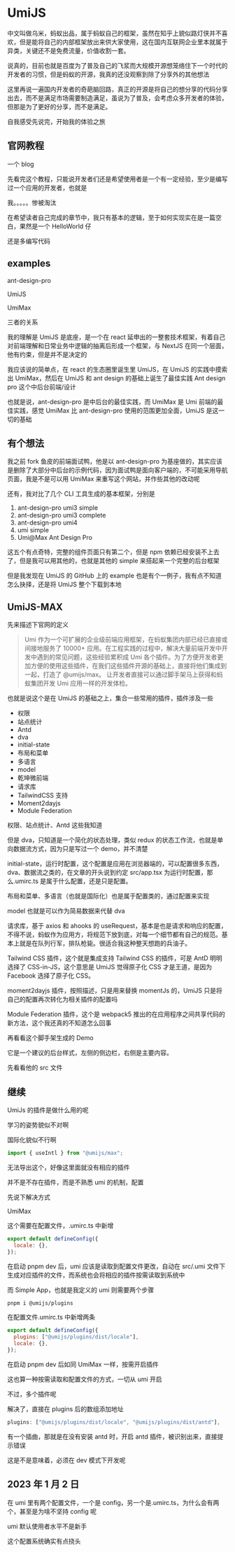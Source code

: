 # UmiJS

中文叫做乌米，蚂蚁出品，属于蚂蚁自己的框架，虽然在知乎上貌似路灯侠并不喜欢，但是能将自己的内部框架放出来供大家使用，这在国内互联网企业里本就属于异类，关键还不是免费流量，价值收割一套。

说真的，目前也就是百度为了普及自己的飞浆而大规模开源想笼络住下一个时代的开发者的习惯，但是蚂蚁的开源，我真的还没观察到除了分享外的其他想法

这里再说一遍国内开发者的奇葩脑回路，真正的开源是将自己的想分享的代码分享出去，而不是满足市场需要制造满足，虽说为了普及，会考虑众多开发者的体验，但那是为了更好的分享，而不是满足。

自我感受先说完，开始我的体验之旅

## 官网教程

一个 blog

先看完这个教程，只能说开发者们还是希望使用者是一个有一定经验，至少是编写过一个应用的开发者，也就是

我。。。。。惨被淘汰

在希望读者自己完成的章节中，我只有基本的逻辑，至于如何实现实在是一篇空白，果然是一个 HelloWorld 仔

还是多编写代码

## examples

ant-design-pro

UmiJS

UmiMax

三者的关系

我的理解是 UmiJS 是底座，是一个在 react 延申出的一整套技术框架，有着自己对前端理解和日常业务中逻辑的抽离后形成一个框架，与 NextJS 在同一个层面，他有约束，但是并不是决定的

我应该说的简单点，在 react 的生态圈里诞生里 UmiJS，在 UmiJS 的实践中摸索出 UmiMax，然后在 UmiJS 和 ant design 的基础上诞生了最佳实践 Ant design pro 这个中后台前端/设计

也就是说，ant-design-pro 是中后台的最佳实践，而 UmiMax 是 Umi 前端的最佳实践，感觉 UmiMax 比 ant-design-pro 使用的范围更加全面，UmiJS 是这一切的基础

## 有个想法

我之前 fork 鱼皮的前端面试鸭，他是以 ant-design-pro 为基座做的，其实应该是删除了大部分中后台的示例代码，因为面试鸭是面向客户端的，不可能采用导航页面，我是不是可以用 UmiMax 来重写这个网站，并作些其他的改动呢

还有，我对比了几个 CLI 工具生成的基本框架，分别是

1. ant-design-pro umi3 simple
2. ant-design-pro umi3 complete
3. ant-design-pro umi4
4. umi simple
5. Umi@Max Ant Design Pro

这五个有点奇特，完整的组件页面只有第二个，但是 npm 依赖已经安装不上去了，但是我可以用其他的，也就是其他的 simple 来搭起来一个完整的后台框架

但是我发现在 UmiJS 的 GitHub 上的 example 也是有个一例子，我有点不知道怎么抉择，还是将 UmiJS 整个下载到本地

## UmiJS-MAX

先来描述下官网的定义

> Umi 作为一个可扩展的企业级前端应用框架，在蚂蚁集团内部已经已直接或间接地服务了 10000+ 应用。在工程实践的过程中，解决大量前端开发中开发中遇到的常见问题，这些经验累积成 Umi 各个插件。为了方便开发者更加方便的使用这些插件，在我们这些插件开源的基础上，直接将他们集成到一起，打造了 @umijs/max。 让开发者直接可以通过脚手架马上获得和蚂蚁集团开发 Umi 应用一样的开发体检。

也就是说这个是在 UmiJS 的基础之上，集合一些常用的插件，插件涉及一些

- 权限
- 站点统计
- Antd
- dva
- initial-state
- 布局和菜单
- 多语言
- model
- 乾坤微前端
- 请求库
- TailwindCSS 支持
- Moment2dayjs
- Module Federation

权限、站点统计、Antd 这些我知道

但是 dva，只知道是一个简化的状态处理，类似 redux 的状态工作流，也就是单向数据流方式，因为只是写过一个 demo，并不清楚

initial-state，运行时配置，这个配置是应用在浏览器端的，可以配置很多东西，dva、数据流之类的，在文章的开头说到约定 src/app.tsx 为运行时配置，那么.umirc.ts 是属于什么配置，还是只是配置。

布局和菜单、多语言（也就是国际化）也是属于配置类的，通过配置来实现

model 也就是可以作为简易数据来代替 dva

请求库，基于 axios 和 ahooks 的 useRequest，基本是也是请求和响应的配置，不得不说，蚂蚁作为应用方，将规范下放到底，对每一个细节都有自己的规范。基本上就是在队列行军，排队枪毙。很适合我这种整天想跑的兵油子。

Tailwind CSS 插件，这个就是集成支持 Tailwind CSS 的插件，可是 AntD 明明选择了 CSS-in-JS，这个意思是 UmiJS 觉得原子化 CSS 才是王道，是因为 Facebook 选择了原子化 CSS。

moment2dayjs 插件，按照描述，只是用来替换 momentJs 的，UmiJS 只是将自己的配置再次转化为相关插件的配置吗

Module Federation 插件，这个是 webpack5 推出的在应用程序之间共享代码的新方法，这个我还真的不知道怎么回事

再看看这个脚手架生成的 Demo

它是一个建议的后台样式，左侧的侧边栏，右侧是主要内容。

先看看他的 src 文件

## 继续

UmiJs 的插件是做什么用的呢

学习的姿势貌似不对啊

国际化貌似不行啊

```js
import { useIntl } from "@umijs/max";
```

无法导出这个，好像这里面就没有相应的插件

并不是不存在插件，而是不熟悉 umi 的机制，配置

先说下解决方式

UmiMax

这个需要在配置文件，.umirc.ts 中新增

```js
export default defineConfig({
  locale: {},
});
```

在启动 pnpm dev 后，umi 应该是读取到配置文件更改，自动在 src/.umi 文件下生成对应插件的文件，而系统也会将相应的插件按需读取到系统中

而 Simple App，也就是我定义的 umi 则需要两个步骤

```sh
pnpm i @umijs/plugins
```

在配置文件.umirc.ts 中新增两条

```js
export default defineConfig({
  plugins: ["@umijs/plugins/dist/locale"],
  locale: {},
});
```

在启动 pnpm dev 后如同 UmiMax 一样，按需开启插件

这也算一种按需读取和配置文件的方式，一切从 umi 开启

不过，多个插件呢

解决了，直接在 plugins 后的数组添加地址

```js
plugins: ["@umijs/plugins/dist/locale", "@umijs/plugins/dist/antd"],
```

有一个插曲，那就是在没有安装 antd 时，开启 antd 插件，被识别出来，直接提示错误

这是不是意味着，必须在 dev 模式下开发呢

## 2023 年 1 月 2 日

在 umi 里有两个配置文件，一个是 config，另一个是.umirc.ts，为什么会有两个，甚至是为啥不坚持 config 呢

umi 默认使用者水平不是新手

这个配置系统确实有点挠头
